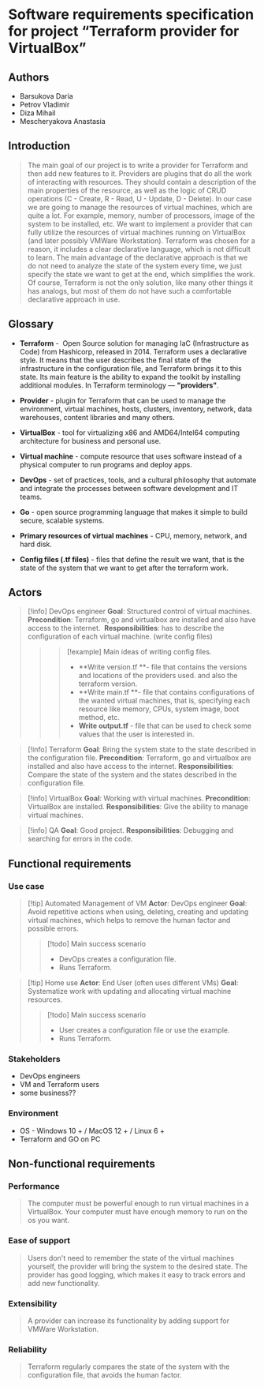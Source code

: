 # Software requirements specification for project “Terraform provider for VirtualBox”

## Authors
- Barsukova Daria
- Petrov Vladimir
- Diza Mihail
- Mescheryakova Anastasia


## Introduction

>The main goal of our project is to write a provider for Terraform and then add new features to it. Providers are plugins that do all the work of interacting with resources. They should contain a description of the main properties of the resource, as well as the logic of CRUD operations (C - Create, R - Read, U - Update, D - Delete).  In our case we are going to manage the resources of virtual machines, which are quite a lot. For example, memory, number of processors, image of the system to be installed, etc. We want to implement a provider that can fully utilize the resources of virtual machines running on VIrtualBox (and later possibly VMWare Workstation). Terraform was chosen for a reason, it includes a clear declarative language, which is not difficult to learn. The main advantage of the declarative approach is that we do not need to analyze the state of the system every time, we just specify the state we want to get at the end, which simplifies the work. Of course, Terraform is not the only solution, like many other things it has analogs, but most of them do not have such a comfortable declarative approach in use.


## Glossary

- **Terraform** -  Open Source solution for managing IaC (Infrastructure as Code) from Hashicorp, released in 2014. Terraform uses a declarative style. It means that the user describes the final state of the infrastructure in the configuration file, and Terraform brings it to this state. Its main feature is the ability to expand the toolkit by installing additional modules. In Terraform terminology — **"providers"**.

- **Provider** - plugin for Terraform that can be used to manage the environment, virtual machines, hosts, clusters, inventory, network, data warehouses, content libraries and many others.

- **VirtualBox** - tool for virtualizing x86 and AMD64/Intel64 computing architecture for business and personal use.

- **Virtual machine** - compute resource that uses software instead of a physical computer to run programs and deploy apps.

- **DevOps** - set of practices, tools, and a cultural philosophy that automate and integrate the processes between software development and IT teams.

- **Go** - open source programming language that makes it simple to build secure, scalable systems.

- **Primary resources of virtual machines** - CPU, memory, network, and hard disk.

*  **Config files (.tf files)** - files that define the result we want, that is the state of the system that we want to get after the terraform work.


## Actors

> [!info] DevOps engineer
> **Goal**: Structured control of virtual machines.
**Precondition**: Terraform, go and virtualbox are installed and also have access to the internet. 
**Responsibilities**: has to describe the configuration of each virtual machine. (write config files)
>>
 > >>[!example] Main ideas of writing config files.
 > >>* **Write version.tf **- file that contains the versions and locations of the providers used. and also the terraform version.
 > >>* **Write main.tf **-  file that contains configurations of the wanted virtual machines, that is, specifying each resource like memory, CPUs, system image, boot method, etc.
 > >>*  **Write output.tf** - file that can be used to check some values that the user is interested in.

> [!info] Terraform
> **Goal**: Bring the system state to the state described in the configuration file.
> **Precondition**: Terraform, go and virtualbox are installed and also have access to the internet.
> **Responsibilities**: Compare the state of the system and the states described in the configuration file.

> [!info] VirtualBox
>**Goal**:  Working with virtual machines.
>**Precondition**: VirtualBox are installed.
>**Responsibilities**: Give the ability to manage virtual machines.

>[!info] QA
>**Goal**:  Good project.
>**Responsibilities**: Debugging and searching for errors in the code.

## Functional requirements

### Use case
> [!tip] Automated Management of VM
> **Actor**: DevOps engineer
> **Goal**: Avoid repetitive actions when using, deleting, creating and updating virtual machines, which helps to remove the human factor and possible errors.
>> [!todo] Main success scenario
>> - DevOps creates a configuration file.
>> - Runs Terraform.

>[!tip] Home use
>**Actor**: End User (often uses different VMs)
>**Goal**: Systematize work with updating and allocating virtual machine resources.
>>[!todo] Main success scenario
>>* User creates a configuration file or use the example.
>>* Runs Terraform.


### Stakeholders
- DevOps engineers
- VM and Terraform users
- some business??

### Environment
- OS - Windows 10 + / MacOS 12 + / Linux 6 +
- Terraform and GO on PC

## Non-functional requirements

### Performance
> The computer must be powerful enough to run virtual machines in a VirtualBox.
> Your computer must have enough memory to run on the os you want.

### Ease of support
>Users don't need to remember the state of the virtual machines yourself, the provider will bring the system to the desired state.
>The provider has good logging, which makes it easy to track errors and add new functionality.

### Extensibility
>A provider can increase its functionality by adding support for VMWare Workstation.

### Reliability
> Terraform regularly compares the state of the system with the configuration file, that avoids the human factor.











